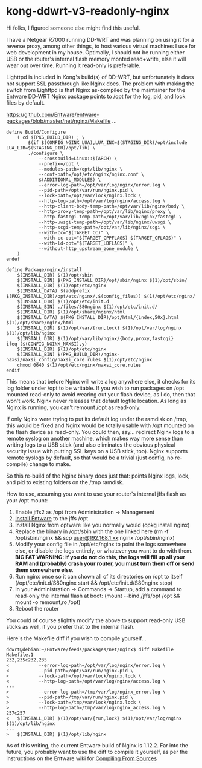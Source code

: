 # kong-ddwrt-v3-readonly-nginx


Hi folks, I figured someone else might find this useful.

I have a Netgear R7000 running DD-WRT and was planning on using it for a reverse proxy, among other things, to host various virtual machines I use for web development in my house. Optimally, I should not be running either USB or the router's internal flash memory monted read+write, else it will wear out over time.  Running it read-only is preferable.

Lighttpd is included in Kong's build(s) of DD-WRT, but unfortunately it does not support SSL passthrough like Nginx does.  The problem with making the switch from Lighttpd is that Nginx as-compiled by the maintainer for the Entware DD-WRT Nginx package points to /opt for the log, pid, and lock files by default.  

https://github.com/Entware/entware-packages/blob/master/net/nginx/Makefile ...

```
define Build/Configure
	( cd $(PKG_BUILD_DIR) ; \
		$(if $(CONFIG_NGINX_LUA),LUA_INC=$(STAGING_DIR)/opt/include LUA_LIB=$(STAGING_DIR)/opt/lib) \
		./configure \
			--crossbuild=Linux::$(ARCH) \
			--prefix=/opt \
			--modules-path=/opt/lib/nginx \
			--conf-path=/opt/etc/nginx/nginx.conf \
			$(ADDITIONAL_MODULES) \
			--error-log-path=/opt/var/log/nginx/error.log \
			--pid-path=/opt/var/run/nginx.pid \
			--lock-path=/opt/var/lock/nginx.lock \
			--http-log-path=/opt/var/log/nginx/access.log \
			--http-client-body-temp-path=/opt/var/lib/nginx/body \
			--http-proxy-temp-path=/opt/var/lib/nginx/proxy \
			--http-fastcgi-temp-path=/opt/var/lib/nginx/fastcgi \
			--http-uwsgi-temp-path=/opt/var/lib/nginx/uwsgi \
			--http-scgi-temp-path=/opt/var/lib/nginx/scgi \
			--with-cc="$(TARGET_CC)" \
			--with-cc-opt="$(TARGET_CPPFLAGS) $(TARGET_CFLAGS)" \
			--with-ld-opt="$(TARGET_LDFLAGS)" \
			--without-http_upstream_zone_module \
	)
endef

define Package/nginx/install
	$(INSTALL_DIR) $(1)/opt/sbin
	$(INSTALL_BIN) $(PKG_INSTALL_DIR)/opt/sbin/nginx $(1)/opt/sbin/
	$(INSTALL_DIR) $(1)/opt/etc/nginx
	$(INSTALL_DATA) $(addprefix $(PKG_INSTALL_DIR)/opt/etc/nginx/,$(config_files)) $(1)/opt/etc/nginx/
	$(INSTALL_DIR) $(1)/opt/etc/init.d
	$(INSTALL_BIN) ./files/S80nginx $(1)/opt/etc/init.d/
	$(INSTALL_DIR) $(1)/opt/share/nginx/html
	$(INSTALL_DATA) $(PKG_INSTALL_DIR)/opt/html/{index,50x}.html $(1)/opt/share/nginx/html
	$(INSTALL_DIR) $(1)/opt/var/{run,lock} $(1)/opt/var/log/nginx $(1)/opt/lib/nginx
	$(INSTALL_DIR) $(1)/opt/var/lib/nginx/{body,proxy,fastcgi}
ifeq ($(CONFIG_NGINX_NAXSI),y)
	$(INSTALL_DIR) $(1)/opt/etc/nginx
	$(INSTALL_BIN) $(PKG_BUILD_DIR)/nginx-naxsi/naxsi_config/naxsi_core.rules $(1)/opt/etc/nginx
	chmod 0640 $(1)/opt/etc/nginx/naxsi_core.rules
endif
```

This means that before Nginx will write a log anywhere else, it checks for its log folder under /opt to be writable.  If you wish to run packages on /opt mounted read-only to avoid wearing out your flash device, as I do, then that won't work. Nginx never releases that default logfile location. As long as Nginx is running, you can't remount /opt as read-only.

If only Nginx were trying to put its default log under the ramdisk on /tmp, this would be fixed and Nginx would be totally usable with /opt mounted on the flash device as read-only. You could then, say... redirect Nginx logs to a remote syslog on another machine, which makes way more sense than writing logs to a USB stick (and also eliminates the obvious physical security issue with putting SSL keys on a USB stick, too). Nginx supports remote syslogs by default, so that would be a trivial (just config, no re-compile) change to make.

So this re-build of the Nginx binary does just that: points Nginx logs, lock, and pid to existing folders on the /tmp ramdisk.

How to use, assuming you want to use your router's internal jffs flash as your /opt mount:


1. Enable jffs2 as /opt from Administration -> Management
2. [Install Entware](https://wiki.dd-wrt.com/wiki/index.php/Installing_Entware#Installation) to the jffs /opt
3. Install Nginx from optware like you normally would (opkg install nginx)
4. Replace the binary in /opt/sbin with the one linked here (rm -f /opt/sbin/nginx && scp user@192.168.1.xx:nginx /opt/sbin/nginx)
5. Modify your config file in /opt/etc/nginx to point the logs somewhere else, or disable the logs entirely, or whatever you want to do with them. **BIG FAT WARNING: if you do not do this, the logs will fill up all your RAM and (probably) crash your router, you must turn them off or send them somewhere else**.
6. Run nginx once so it can chown all of its directories on /opt to itself (/opt/etc/init.d/S80nginx start && /opt/etc/init.d/S80nginx stop)
7. In your Administration -> Commands -> Startup, add a command to read-only the internal flash at boot: (mount --bind /jffs/opt /opt && mount -o remount,ro /opt)
8. Reboot the router

You could of course slightly modify the above to support read-only USB sticks as well, if you prefer that to the internal flash.


Here's the Makefile diff if you wish to compile yourself...

```
ddwrt@debian:~/Entware/feeds/packages/net/nginx$ diff Makefile Makefile.1
232,235c232,235
< 			--error-log-path=/opt/var/log/nginx/error.log \
< 			--pid-path=/opt/var/run/nginx.pid \
< 			--lock-path=/opt/var/lock/nginx.lock \
< 			--http-log-path=/opt/var/log/nginx/access.log \
---
> 			--error-log-path=/tmp/var/log/nginx_error.log \
> 			--pid-path=/tmp/var/run/nginx.pid \
> 			--lock-path=/tmp/var/lock/nginx.lock \
> 			--http-log-path=/tmp/var/log/nginx_access.log \
257c257
< 	$(INSTALL_DIR) $(1)/opt/var/{run,lock} $(1)/opt/var/log/nginx $(1)/opt/lib/nginx
---
> 	$(INSTALL_DIR) $(1)/opt/lib/nginx
```

As of this writing, the current Entware build of Nginx is 1.12.2.  Far into the future, you probably want to use the diff to compile it yourself, as per the instructions on the Entware wiki for [Compiling From Sources](https://github.com/Entware/Entware/wiki/Compile-packages-from-sources)
